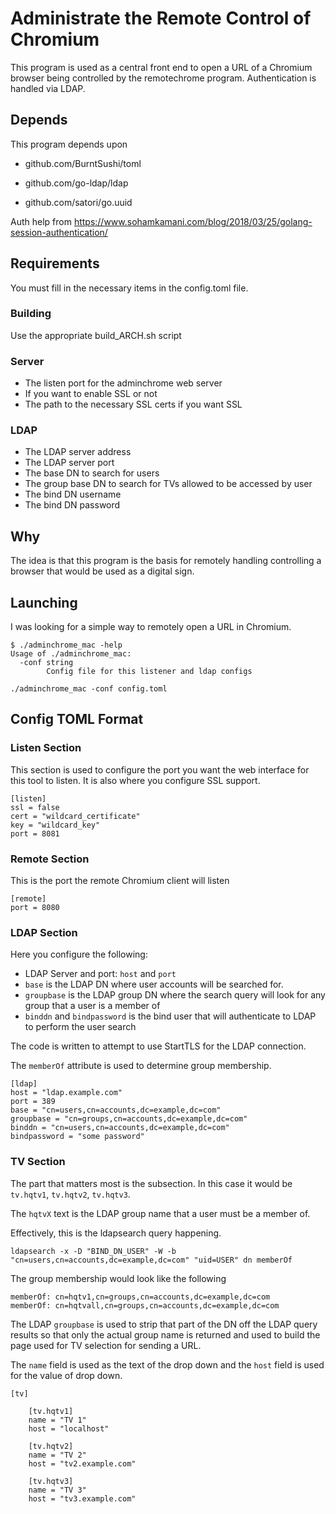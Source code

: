 # Administrate the Remote Control of Chromium

This program is used as a central front end to open a URL of a Chromium browser being controlled by the remotechrome program.  Authentication is handled via LDAP.

## Depends

This program depends upon

* github.com/BurntSushi/toml

* github.com/go-ldap/ldap

* github.com/satori/go.uuid

Auth help from https://www.sohamkamani.com/blog/2018/03/25/golang-session-authentication/

## Requirements

You must fill in the necessary items in the config.toml file.

### Building

Use the appropriate build_ARCH.sh script

### Server

* The listen port for the adminchrome web server
* If you want to enable SSL or not
* The path to the necessary SSL certs if you want SSL

### LDAP

* The LDAP server address
* The LDAP server port
* The base DN to search for users
* The group base DN to search for TVs allowed to be accessed by user
* The bind DN username
* The bind DN password

## Why

The idea is that this program is the basis for remotely handling controlling a browser that would be used as a digital sign.

## Launching

I was looking for a simple way to remotely open a URL in Chromium. 

```shell
$ ./adminchrome_mac -help
Usage of ./adminchrome_mac:
  -conf string
        Config file for this listener and ldap configs
```

```shell
./adminchrome_mac -conf config.toml
```

## Config TOML Format

### Listen Section

This section is used to configure the port you want the web interface for this tool to listen.  It is also where you configure SSL support.

```shell
[listen]
ssl = false
cert = "wildcard_certificate"
key = "wildcard_key"
port = 8081
```

### Remote Section

This is the port the remote Chromium client will listen

```shell
[remote]
port = 8080
```

### LDAP Section

Here you configure the following:

* LDAP Server and port: `host` and `port`
* `base` is the LDAP DN where user accounts will be searched for.
* `groupbase` is the LDAP group DN where the search query will look for any group that a user is a member of
* `binddn` and `bindpassword` is the bind user that will authenticate to LDAP to perform the user search

The code is written to attempt to use StartTLS for the LDAP connection.

The `memberOf` attribute is used to determine group membership.

```shell
[ldap]
host = "ldap.example.com"
port = 389
base = "cn=users,cn=accounts,dc=example,dc=com"
groupbase = "cn=groups,cn=accounts,dc=example,dc=com"
binddn = "cn=users,cn=accounts,dc=example,dc=com"
bindpassword = "some password"
```

### TV Section

The part that matters most is the subsection.  In this case it would be `tv.hqtv1`, `tv.hqtv2`, `tv.hqtv3`.

The `hqtvX` text is the LDAP group name that a user must be a member of.

Effectively, this is the ldapsearch query happening.

```shell
ldapsearch -x -D "BIND_DN_USER" -W -b "cn=users,cn=accounts,dc=example,dc=com" "uid=USER" dn memberOf
```

The group membership would look like the following

```shell
memberOf: cn=hqtv1,cn=groups,cn=accounts,dc=example,dc=com
memberOf: cn=hqtvall,cn=groups,cn=accounts,dc=example,dc=com
```

The LDAP `groupbase` is used to strip that part of the DN off the LDAP query results so that only the actual group name is returned and used to build the page used for TV selection for sending a URL.

The `name` field is used as the text of the drop down and the `host` field is used for the value of drop down.

```shell
[tv]

	[tv.hqtv1]
	name = "TV 1"
	host = "localhost"

	[tv.hqtv2]
	name = "TV 2"
	host = "tv2.example.com"

	[tv.hqtv3]
	name = "TV 3"
	host = "tv3.example.com"
```
